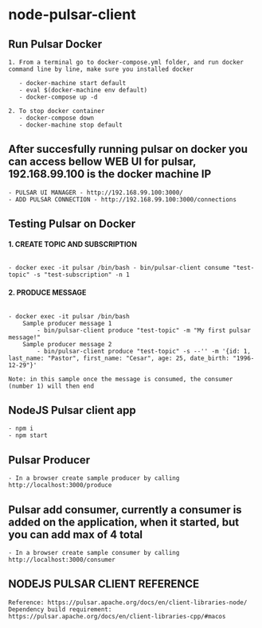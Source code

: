 # node-pulsar-client

## Run Pulsar Docker

```
1. From a terminal go to docker-compose.yml folder, and run docker command line by line, make sure you installed docker

   - docker-machine start default
   - eval $(docker-machine env default)
   - docker-compose up -d

2. To stop docker container
   - docker-compose down
   - docker-machine stop default
```

## After succesfully running pulsar on docker you can access bellow WEB UI for pulsar, 192.168.99.100 is the docker machine IP

```
- PULSAR UI MANAGER - http://192.168.99.100:3000/
- ADD PULSAR CONNECTION - http://192.168.99.100:3000/connections
```

## Testing Pulsar on Docker

#### 1. CREATE TOPIC AND SUBSCRIPTION

```

- docker exec -it pulsar /bin/bash - bin/pulsar-client consume "test-topic" -s "test-subscription" -n 1
```

#### 2. PRODUCE MESSAGE

```

- docker exec -it pulsar /bin/bash
    Sample producer message 1
        - bin/pulsar-client produce "test-topic" -m "My first pulsar message!"
    Sample producer message 2
        - bin/pulsar-client produce "test-topic" -s --'' -m '{id: 1, last_name: "Pastor", first_name: "Cesar", age: 25, date_birth: "1996-12-29"}'

Note: in this sample once the message is consumed, the consumer (number 1) will then end
```

## NodeJS Pulsar client app

```
- npm i
- npm start
```

## Pulsar Producer

```
- In a browser create sample producer by calling http://localhost:3000/produce
```

## Pulsar add consumer, currently a consumer is added on the application, when it started, but you can add max of 4 total

```
- In a browser create sample consumer by calling http://localhost:3000/consumer
```

## NODEJS PULSAR CLIENT REFERENCE

```
Reference: https://pulsar.apache.org/docs/en/client-libraries-node/
Dependency build requirement: https://pulsar.apache.org/docs/en/client-libraries-cpp/#macos
```
